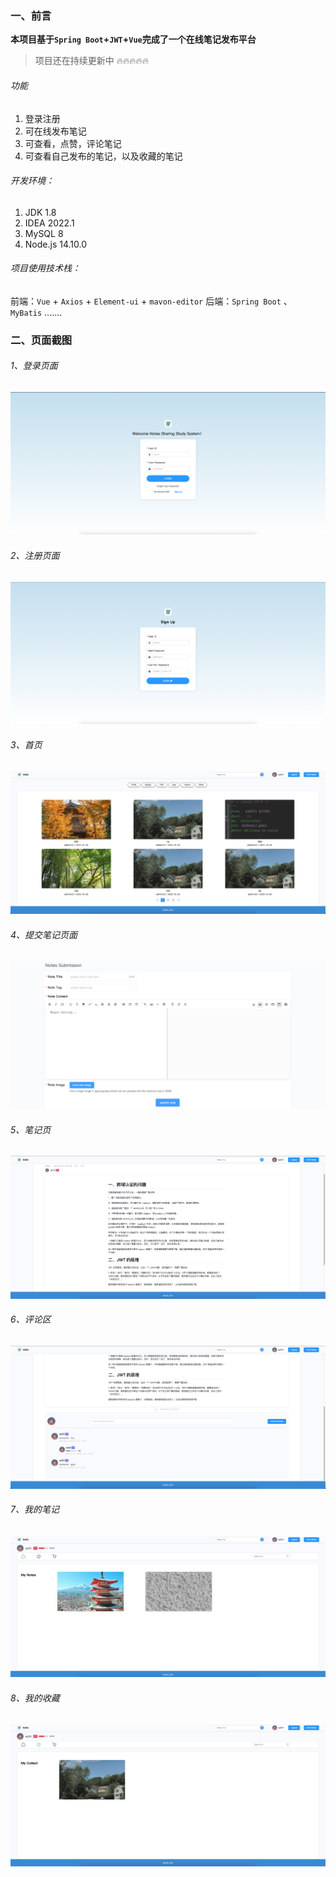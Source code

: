 ### 一、前言

**本项目基于`Spring Boot`+`JWT`+`Vue`完成了一个在线笔记发布平台**

> 项目还在持续更新中 🔥🔥🔥🔥🔥

###### 功能

1. 登录注册
2. 可在线发布笔记
3. 可查看，点赞，评论笔记
4. 可查看自己发布的笔记，以及收藏的笔记

###### 开发环境：

1. JDK 1.8
2. IDEA 2022.1
3. MySQL 8
4. Node.js 14.10.0

###### 项目使用技术栈：

前端：`Vue` + `Axios` + `Element-ui` + `mavon-editor`
后端：`Spring Boot` 、 `MyBatis`
.......

### 二、页面截图

###### 1、登录页面

![在这里插入图片描述](https://raw.githubusercontent.com/Lzzzs/Note/main/note-image/login.png)

###### 2、注册页面

![在这里插入图片描述](https://raw.githubusercontent.com/Lzzzs/Note/main/note-image/register.png)

###### 3、首页

![在这里插入图片描述](https://raw.githubusercontent.com/Lzzzs/Note/main/note-image/index.png)

###### 4、提交笔记页面

![](https://raw.githubusercontent.com/Lzzzs/Note/main/note-image/submit.png)



###### 5、笔记页

![在这里插入图片描述](https://raw.githubusercontent.com/Lzzzs/Note/main/note-image/note.png)

###### 6、评论区

![在这里插入图片描述](https://raw.githubusercontent.com/Lzzzs/Note/main/note-image/comment.png)

###### 7、我的笔记

![在这里插入图片描述](https://raw.githubusercontent.com/Lzzzs/Note/main/note-image/myNote.png)

###### 8、我的收藏

![在这里插入图片描述](https://raw.githubusercontent.com/Lzzzs/Note/main/note-image/myCollect.png)

